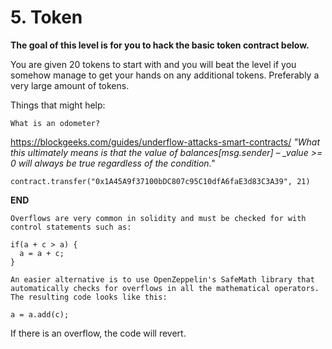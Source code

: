 # 5. Token

**The goal of this level is for you to hack the basic token contract below.**

You are given 20 tokens to start with and you will beat the level if you somehow manage to get your hands on any additional tokens. Preferably a very large amount of tokens.

  Things that might help:

    What is an odometer?

https://blockgeeks.com/guides/underflow-attacks-smart-contracts/
*"What this ultimately means is that the value of balances[msg.sender] – _value >= 0 will always be true regardless of the condition."*

`contract.transfer("0x1A45A9f37100bDC807c95C10dfA6faE3d83C3A39", 21)`

**END**

	Overflows are very common in solidity and must be checked for with control statements such as:

	if(a + c > a) {
	  a = a + c;
	}

	An easier alternative is to use OpenZeppelin's SafeMath library that automatically checks for overflows in all the mathematical operators. The resulting code looks like this:

	a = a.add(c);

If there is an overflow, the code will revert.
